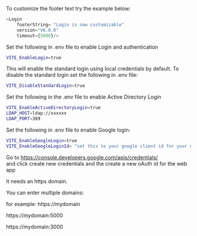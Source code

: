 
To customize the footer text try the example below:

``` js
<Login 
    footerString= "Login is now customizable"
    version="V6.0.0"
    timeout={5000}/>
```
Set the following in .env file to enable  Login and authentication

``` bash
VITE_EnableLogin=true
```
This will enable the standard login using local credentials by default.
To disable the standard login set the following in .env file: 

``` bash
VITE_DisableStandardLogin=true
```
Set the following in the .env file to enable Active Directory Login

``` bash
VITE_EnableActiveDirectoryLogin=true
LDAP_HOST=ldap://xxxxxx
LDAP_PORT=389
```
Set the following in .env file to enable  Google login:

``` bash
VITE_EnableGoogleLogin=true
VITE_EnableGoogleLoginId= "set this to your google client id for your domain"
```
Go to https://console.developers.google.com/apis/credentials/       
and click create new credentials and the create a new oAuth id  for the web app

It needs an https domain. 

You can enter multiple domains:

for example: https://mydomain

https://mydomain:5000

https://mydomain:3000